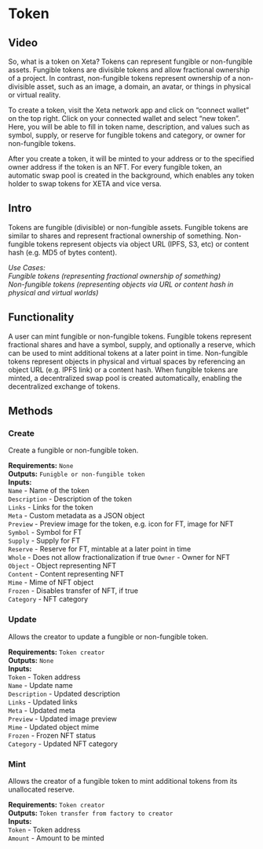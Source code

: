 # Token

## Video
So, what is a token on Xeta? Tokens can represent fungible or non-fungible assets. Fungible tokens are divisible tokens and allow fractional ownership of a project. In contrast, non-fungible tokens represent ownership of a non-divisible asset, such as an image, a domain, an avatar, or things in physical or virtual reality.

To create a token, visit the Xeta network app and click on “connect wallet” on the top right. Click on your connected wallet and select “new token”. Here, you will be able to fill in token name, description, and values such as symbol, supply, or reserve for fungible tokens and category, or owner for non-fungible tokens.

After you create a token, it will be minted to your address or to the specified owner address if the token is an NFT. For every fungible token, an automatic swap pool is created in the background, which enables any token holder to swap tokens for XETA and vice versa.

## Intro
Tokens are fungible (divisible) or non-fungible assets. Fungible tokens are similar to shares and represent fractional ownership of something. Non-fungible tokens represent objects via object URL (IPFS, S3, etc) or content hash (e.g. MD5 of bytes content).

*Use Cases:  
Fungible tokens (representing fractional ownership of something)  
Non-fungible tokens (representing objects via URL or content hash in physical and virtual worlds)*

## Functionality
A user can mint fungible or non-fungible tokens. Fungible tokens represent fractional shares and have a symbol, supply, and optionally a reserve, which can be used to mint additional tokens at a later point in time. Non-fungible tokens represent objects in physical and virtual spaces by referencing an object URL (e.g. IPFS link) or a content hash. When fungible tokens are minted, a decentralized swap pool is created automatically, enabling the decentralized exchange of tokens.

## Methods

### Create
Create a fungible or non-fungible token.

**Requirements:** `None`  
**Outputs:** `Funigble or non-fungible token`  
**Inputs:**  
`Name` - Name of the token  
`Description` - Description of the token  
`Links` - Links for the token  
`Meta` - Custom metadata as a JSON object  
`Preview` - Preview image for the token, e.g. icon for FT, image for NFT  
`Symbol` - Symbol for FT  
`Supply` - Supply for FT  
`Reserve` - Reserve for FT, mintable at a later point in time  
`Whole` - Does not allow fractionalization if true
`Owner` - Owner for NFT  
`Object` - Object representing NFT  
`Content` - Content representing NFT  
`Mime` - Mime of NFT object  
`Frozen` - Disables transfer of NFT, if true  
`Category` - NFT category  

### Update
Allows the creator to update a fungible or non-fungible token.

**Requirements:** `Token creator`  
**Outputs:** `None`  
**Inputs:**  
`Token` - Token address  
`Name` - Update name  
`Description` - Updated description  
`Links` - Updated links  
`Meta` - Updated meta  
`Preview` - Updated image preview  
`Mime` - Updated object mime  
`Frozen` - Frozen NFT status  
`Category` - Updated NFT category  

### Mint
Allows the creator of a fungible token to mint additional tokens from its unallocated reserve.

**Requirements:** `Token creator`  
**Outputs:** `Token transfer from factory to creator`  
**Inputs:**  
`Token` - Token address  
`Amount` - Amount to be minted  

<div style="page-break-after: always; visibility: hidden">\pagebreak</div>
